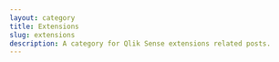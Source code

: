 ```yaml
---
layout: category
title: Extensions
slug: extensions
description: A category for Qlik Sense extensions related posts.
---
```

